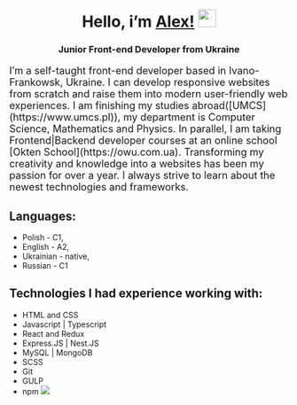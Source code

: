 
<h1 align="center">Hello, i’m <a href="https://bielowalex.github.io" target="_blank"> Alex!</a> 
<img src="https://github.com/blackcater/blackcater/raw/main/images/Hi.gif" height="32"/></h1>
<h3 align="center">Junior Front-end Developer from Ukraine</h3>

<p style="font-size:18px">
  I’m a self-taught front-end developer based in Ivano-Frankowsk, Ukraine. I can develop responsive websites from scratch and raise them into modern user-friendly web experiences.
I am finishing my studies abroad([UMCS](https://www.umcs.pl)), my department is Computer Science, Mathematics and Physics. In parallel, I am taking Frontend|Backend developer courses at an online school [Okten School](https://owu.com.ua).
Transforming my creativity and knowledge into a websites has been my passion for over a year. I always strive to learn about the newest technologies and frameworks.
</p>
  
## Languages:
* Polish - C1,
* English - A2,
* Ukrainian - native,
* Russian - C1

## Technologies I had experience working with:
* HTML and CSS
* Javascript | Typescript
* React and Redux
* Express.JS | Nest.JS
* MySQL | MongoDB
* SCSS
* Git
* GULP
* npm
![](https://github-profile-summary-cards.vercel.app/api/cards/repos-per-language?username=BielowAlex&theme=solarized_dark)
